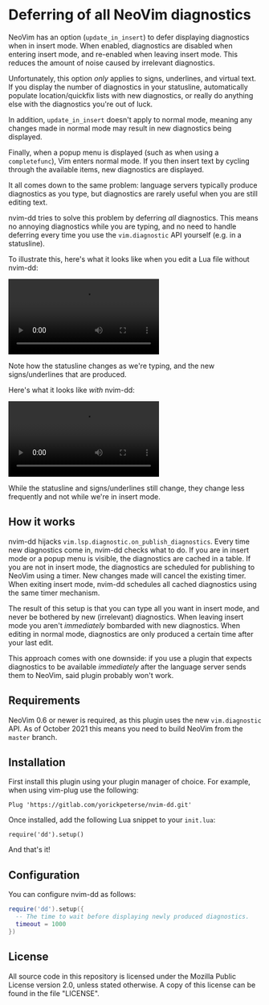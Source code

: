 # Deferring of all NeoVim diagnostics

NeoVim has an option (`update_in_insert`) to defer displaying diagnostics when
in insert mode. When enabled, diagnostics are disabled when entering insert
mode, and re-enabled when leaving insert mode. This reduces the amount of noise
caused by irrelevant diagnostics.

Unfortunately, this option _only_ applies to signs, underlines, and virtual
text. If you display the number of diagnostics in your statusline, automatically
populate location/quickfix lists with new diagnostics, or really do anything
else with the diagnostics you're out of luck.

In addition, `update_in_insert` doesn't apply to normal mode, meaning any
changes made in normal mode may result in new diagnostics being displayed.

Finally, when a popup menu is displayed (such as when using a `completefunc`),
Vim enters normal mode. If you then insert text by cycling through the available
items, new diagnostics are displayed.

It all comes down to the same problem: language servers typically produce
diagnostics as you type, but diagnostics are rarely useful when you are still
editing text.

nvim-dd tries to solve this problem by deferring _all_ diagnostics. This means
no annoying diagnostics while you are typing, and no need to handle deferring
every time you use the `vim.diagnostic` API yourself (e.g. in a statusline).

To illustrate this, here's what it looks like when you edit a Lua file without
nvim-dd:

![Without nvim-dd](/uploads/e3fa3bce57171b20c655319ffbd13ada/before.webm)

Note how the statusline changes as we're typing, and the new signs/underlines
that are produced.

Here's what it looks like _with_ nvim-dd:

![With nvim-dd](/uploads/cdac1507febaec3dd6a85dacddbc2bdc/after.webm)

While the statusline and signs/underlines still change, they change less
frequently and not while we're in insert mode.

## How it works

nvim-dd hijacks `vim.lsp.diagnostic.on_publish_diagnostics`. Every time new
diagnostics come in, nvim-dd checks what to do. If you are in insert mode or a
popup menu is visible, the diagnostics are cached in a table. If you are not in
insert mode, the diagnostics are scheduled for publishing to NeoVim using a
timer. New changes made will cancel the existing timer. When exiting insert
mode, nvim-dd schedules all cached diagnostics using the same timer mechanism.

The result of this setup is that you can type all you want in insert mode, and
never be bothered by new (irrelevant) diagnostics. When leaving insert mode you
aren't _immediately_ bombarded with new diagnostics. When editing in normal
mode, diagnostics are only produced a certain time after your last edit.

This approach comes with one downside: if you use a plugin that expects
diagnostics to be available _immediately_ after the language server sends them
to NeoVim, said plugin probably won't work.

## Requirements

NeoVim 0.6 or newer is required, as this plugin uses the new `vim.diagnostic`
API. As of October 2021 this means you need to build NeoVim from the `master`
branch.

## Installation

First install this plugin using your plugin manager of choice. For example, when
using vim-plug use the following:

    Plug 'https://gitlab.com/yorickpeterse/nvim-dd.git'

Once installed, add the following Lua snippet to your `init.lua`:

    require('dd').setup()

And that's it!

## Configuration

You can configure nvim-dd as follows:

```lua
require('dd').setup({
  -- The time to wait before displaying newly produced diagnostics.
  timeout = 1000
})
```

## License

All source code in this repository is licensed under the Mozilla Public License
version 2.0, unless stated otherwise. A copy of this license can be found in the
file "LICENSE".
